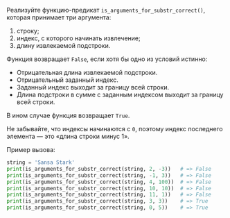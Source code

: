 
Реализуйте функцию-предикат `is_arguments_for_substr_correct()`, которая принимает три аргумента:

1. строку;
2. индекс, с которого начинать извлечение;
3. длину извлекаемой подстроки.

Функция возвращает `False`, если хотя бы одно из условий истинно:

* Отрицательная длина извлекаемой подстроки.
* Отрицательный заданный индекс.
* Заданный индекс выходит за границу всей строки.
* Длина подстроки в сумме с заданным индексом выходит за границу всей строки.

В ином случае функция возвращает `True`.

Не забывайте, что индексы начинаются с `0`, поэтому индекс последнего элемента — это «длина строки минус 1».

Пример вызова:

```python
string = 'Sansa Stark'
print(is_arguments_for_substr_correct(string, 2, -3))   # => False
print(is_arguments_for_substr_correct(string, -1, 3))   # => False
print(is_arguments_for_substr_correct(string, 4, 100))  # => False
print(is_arguments_for_substr_correct(string, 10, 10))  # => False
print(is_arguments_for_substr_correct(string, 11, 1))   # => False
print(is_arguments_for_substr_correct(string, 3, 3))    # => True
print(is_arguments_for_substr_correct(string, 0, 5))    # => True
```
